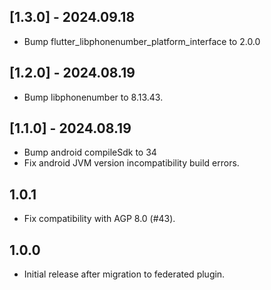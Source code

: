## [1.3.0] - 2024.09.18

- Bump flutter_libphonenumber_platform_interface to 2.0.0

## [1.2.0] - 2024.08.19

- Bump libphonenumber to 8.13.43.

## [1.1.0] - 2024.08.19

- Bump android compileSdk to 34
- Fix android JVM version incompatibility build errors.

## 1.0.1

- Fix compatibility with AGP 8.0 (#43).

## 1.0.0

- Initial release after migration to federated plugin.
